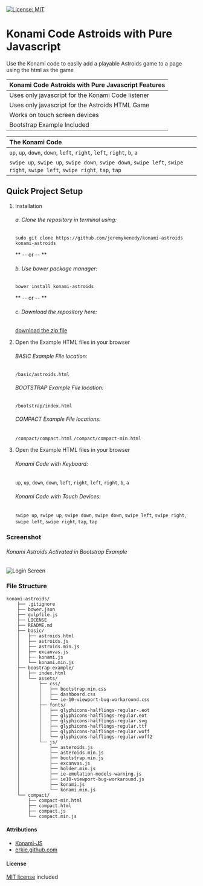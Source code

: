 [![License: MIT](https://img.shields.io/badge/License-MIT-yellow.svg)](https://opensource.org/licenses/MIT)

# Konami Code Astroids with Pure Javascript

Use the Konami code to easily add a playable Astroids game to a page using the html as the game

| Konami Code Astroids with Pure Javascript Features |
| :------------ |
| Uses only javascript for the Konami Code listener |
| Uses only javascript for the Astroids HTML Game |
| Works on touch screen devices |
| Bootstrap Example Included |

| The Konami Code |
| :------------ |
| `up`, `up`, `down`, `down`, `left`, `right`, `left`, `right`, `b`, `a` |
| `swipe up`, `swipe up`, `swipe down`, `swipe down`, `swipe left`, `swipe right`, `swipe left`, `swipe right`, `tap`, `tap` |

## Quick Project Setup

1. Installation

	###### a. Clone the repository in terminal using:

	`sudo git clone https://github.com/jeremykenedy/konami-astroids konami-astroids`

	** -- or -- **

	###### b. Use bower package manager:

	`bower install konami-astroids`

	** -- or -- **

	###### c. Download the repository here:

    [download the zip file](https://github.com/jeremykenedy/konami-astroids/archive/master.zip)

2. Open the Example HTML files in your browser

	###### BASIC Example File location:

	`/basic/astroids.html`

	###### BOOTSTRAP Example File location:

    `/bootstrap/index.html`

	###### COMPACT Example File locations:

    `/compact/compact.html`
    `/compact/compact-min.html`

3. Open the Example HTML files in your browser

	###### Konami Code with Keyboard:

	`up`, `up`, `down`, `down`, `left`, `right`, `left`, `right`, `b`, `a`

	###### Konami Code with Touch Devices:
	`swipe up`, `swipe up`, `swipe down`, `swipe down`, `swipe left`, `swipe right`, `swipe left`, `swipe right`, `tap`, `tap`

### Screenshot

###### Konami Astroids Activated in Bootstrap Example
![Login Screen](https://s3-us-west-2.amazonaws.com/github-project-images/screen-astroids.jpg "Konami Astroids Activated in Bootstrap Example")

### File Structure
```
konami-astroids/
    ├── .gitignore
    ├── bower.json
    ├── gulpfile.js
    ├── LICENSE
    ├── README.md
    ├── basic/
    │   ├── astroids.html
    │   ├── astroids.js
    │   ├── astroids.min.js
    │   ├── excanvas.js
    │   ├── konami.js
    │   └── konami.min.js
    ├── boostrap-example/
    │   ├── index.html
    │   └── assets/
    │       ├── css/
    │   	│ 	├── bootstrap.min.css
    │   	│ 	├── dashboard.css
    │   	│ 	└── ie-10-viewport-bug-workaround.css
    │       ├── fonts/
    │   	│ 	├── glyphicons-halflings-regular-.eot
	│   	│ 	├── glyphicons-halflings-regular.eot
    │   	│ 	├── glyphicons-halflings-regular.svg
	│   	│ 	├── glyphicons-halflings-regular.ttf
    │   	│ 	├── glyphicons-halflings-regular.woff
    │   	│ 	└── glyphicons-halflings-regular.woff2
    │       └── js/
    │   	  	├── asteroids.js
    │   	  	├── asteroids.min.js
    │   	  	├── bootstrap.min.js
    │   	  	├── excanvas.js
    │   	  	├── holder.min.js
    │   	  	├── ie-emulation-models-warning.js
    │   	  	├── ie10-viewport-bug-workaround.js
    │   	  	├── konami.js
    │   	  	└── konami.min.js
    └── compact/
        ├── compact-min.html
        ├── compact.html
        ├── compact.js
        └── compact.min.js

```



#### Attributions
* [Konami-JS](https://github.com/snaptortoise/konami-js)
* [erkie.github.com](https://github.com/erkie/erkie.github.com)

#### License
[MIT license](https://github.com/jeremykenedy/Konami-Code-Astroids-with-Pure-Javascript/blob/master/LICENSE) included
